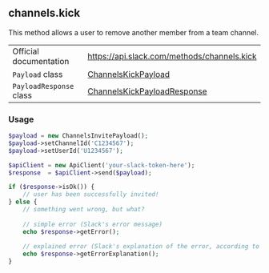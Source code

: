 ## channels.kick

This method allows a user to remove another member from a team channel.

| | |
|-------------------------|-------------------------------------------------------------------------------------------------------------------------------------------|
| Official documentation  | https://api.slack.com/methods/channels.kick                                                                                               |
| `Payload` class         | [ChannelsKickPayload](https://github.com/displayce/slack/blob/master/src/CL/Slack/Payload/ChannelsKickPayload.php)                       |
| `PayloadResponse` class | [ChannelsKickPayloadResponse](https://github.com/displayce/slack/blob/master/src/CL/Slack/Payload/ChannelsKickPayloadResponse.php)       |


### Usage

```php
$payload = new ChannelsInvitePayload();
$payload->setChannelId('C1234567');
$payload->setUserId('U1234567');

$apiClient = new ApiClient('your-slack-token-here');
$response  = $apiClient->send($payload);

if ($response->isOk()) {
    // user has been successfully invited!
} else {
    // something went wrong, but what?
    
    // simple error (Slack's error message)
    echo $response->getError();
    
    // explained error (Slack's explanation of the error, according to the documentation)
    echo $response->getErrorExplanation();
}
```
